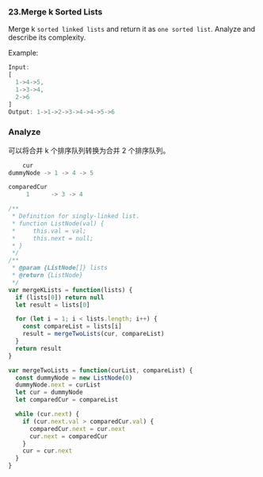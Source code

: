 ### 23.Merge k Sorted Lists

Merge k `sorted linked lists` and return it as `one sorted list`. Analyze and describe its complexity.

Example:

```js
Input:
[
  1->4->5,
  1->3->4,
  2->6
]
Output: 1->1->2->3->4->4->5->6
```

### Analyze

可以将合并 k 个排序队列转换为合并 2 个排序队列。

```js
    cur
dummyNode -> 1 -> 4 -> 5

comparedCur
     1      -> 3 -> 4
```

```js
/**
 * Definition for singly-linked list.
 * function ListNode(val) {
 *     this.val = val;
 *     this.next = null;
 * }
 */
/**
 * @param {ListNode[]} lists
 * @return {ListNode}
 */
var mergeKLists = function(lists) {
  if (lists[0]) return null
  let result = lists[0]

  for (let i = 1; i < lists.length; i++) {
    const compareList = lists[i]
    result = mergeTwoLists(cur, compareList)
  }
  return result
}

var mergeTwoLists = function(curList, compareList) {
  const dummyNode = new ListNode(0)
  dummyNode.next = curList
  let cur = dummyNode
  let comparedCur = compareList

  while (cur.next) {
    if (cur.next.val > comparedCur.val) {
      comparedCur.next = cur.next
      cur.next = comparedCur
    }
    cur = cur.next
  }
}
```